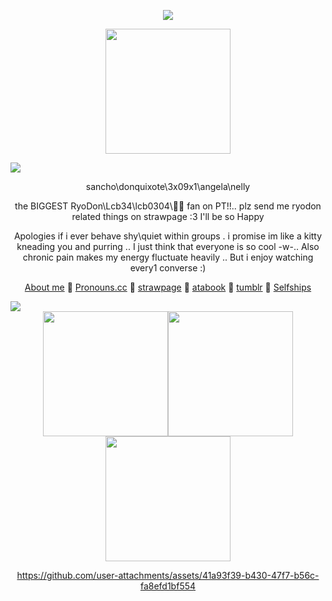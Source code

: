 <p align=center>
 <img src=https://64.media.tumblr.com/defa4e9b55199a7041b2c1d965fab97c/e450ce264d708279-29/s1280x1920/0558b7d42c6a8090eed16903c9415663d8154003.pnj>
</p>
<p align=center>
<img src=https://github.com/user-attachments/assets/87058d37-49c9-4ea6-be90-023b25fc36bb width=200 height=200>
</p> <img src=https://github.com/user-attachments/assets/8bbdaed8-a9d0-43e3-8ce1-7f81b50e9dd9>
<div align=center>
 
  sancho\donquixote\3x09x1\angela\nelly

the BIGGEST RyoDon\Lcb34\lcb0304\🚬🎠 fan on PT!!.. plz send me ryodon related things on strawpage :3 I'll be so Happy
 
  Apologies if i ever behave shy\quiet within groups . i promise im like a kitty kneading you and purring .. I just think that everyone is so cool -w-.. Also chronic pain makes my energy fluctuate heavily .. But i enjoy watching every1 converse :)

   [About me](https://stellular.net/LCB34) 🧹
   [Pronouns.cc](https://pronouns.cc/@3x09x1) 🪻
    [strawpage](https://lcb34.straw.page/) 🧹
    [atabook](https://lcb34.atabook.org/) 🪻
    [tumblr](https://3x09x1.tumblr.com/?source=share) 🧹
    [Selfships](https://docs.google.com/spreadsheets/d/1-EU5Tw7m-dFdLTFfKA0BA86avOmRTfVgRsw-BfhHVnk/edit?usp=drivesdk)
</div>

<img src=https://github.com/user-attachments/assets/ad705d59-d3f0-4d5d-aa96-7ac40651e9d2>

<div align=center>
<img src=https://github.com/user-attachments/assets/97dddc82-98e8-40c7-ab8e-e96159486bdd width=200><img src=https://github.com/user-attachments/assets/d3310e15-3ecc-4b26-bbca-881299a1a008 width=200 height=200><img src=https://github.com/user-attachments/assets/a0acdc57-0365-4f4b-b5e5-6b1bf002444f width=200 height=200>


https://github.com/user-attachments/assets/41a93f39-b430-47f7-b56c-fa8efd1bf554


</div>
